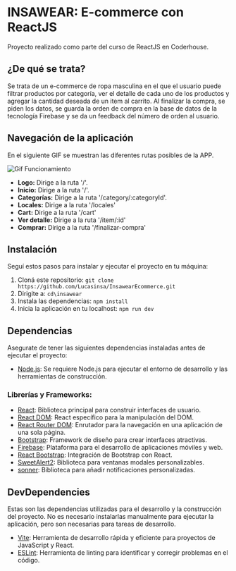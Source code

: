 # INSAWEAR: E-commerce con ReactJS

Proyecto realizado como parte del curso de ReactJS en Coderhouse. 


## ¿De qué se trata?
Se trata de un e-commerce de ropa masculina en el que el usuario puede filtrar productos por categoría, ver el detalle de cada uno de los productos y agregar la cantidad deseada de un item al carrito. Al finalizar la compra, se piden los datos, se guarda la orden de compra en la base de datos de la tecnología Firebase y se da un feedback del número de orden al usuario.

## Navegación de la aplicación

En el siguiente GIF se muestran las diferentes rutas posibles de la APP.

![Gif Funcionamiento](https://firebasestorage.googleapis.com/v0/b/insawearecommerce.appspot.com/o/gif%2Ffuncionamiento.gif?alt=media&token=72c6f572-a104-4cde-b39b-2f5090afdeb0)

- **Logo:** Dirige a la ruta '/'.
- **Inicio:** Dirige a la ruta '/'.
- **Categorías:** Dirige a la ruta '/category/:categoryId'.
- **Locales:** Dirige a la ruta '/locales'
- **Cart:** Dirige a la ruta '/cart'
- **Ver detalle:** Dirige a la ruta '/item/:id'
- **Comprar:** Dirige a la ruta '/finalizar-compra'

## Instalación

Seguí estos pasos para instalar y ejecutar el proyecto en tu máquina:

1. Cloná este repositorio: `git clone https://github.com/Lucasinsa/InsawearEcommerce.git`
2. Dirigite a: `cd\insawear`
1. Instala las dependencias: `npm install`
1. Inicia la aplicación en tu localhost: `npm run dev`

## Dependencias

Asegurate de tener las siguientes dependencias instaladas antes de ejecutar el proyecto:

- [Node.js](https://nodejs.org/): Se requiere Node.js para ejecutar el entorno de desarrollo y las herramientas de construcción.

### Librerías y Frameworks:

- [React](https://reactjs.org/): Biblioteca principal para construir interfaces de usuario.
- [React DOM](https://reactjs.org/docs/react-dom.html): React específico para la manipulación del DOM.
- [React Router DOM](https://reactrouter.com/): Enrutador para la navegación en una aplicación de una sola página.
- [Bootstrap](https://getbootstrap.com/): Framework de diseño para crear interfaces atractivas.
- [Firebase](https://firebase.google.com/): Plataforma para el desarrollo de aplicaciones móviles y web.
- [React Bootstrap](https://react-bootstrap.github.io/): Integración de Bootstrap con React.
- [SweetAlert2](https://sweetalert2.github.io/): Biblioteca para ventanas modales personalizables.
- [sonner](https://sonner.emilkowal.ski/): Biblioteca para añadir notificaciones personalizadas.

## DevDependencies

Estas son las dependencias utilizadas para el desarrollo y la construcción del proyecto. No es necesario instalarlas manualmente para ejecutar la aplicación, pero son necesarias para tareas de desarrollo.

- [Vite](https://vitejs.dev/): Herramienta de desarrollo rápida y eficiente para proyectos de JavaScript y React.
- [ESLint](https://eslint.org/): Herramienta de linting para identificar y corregir problemas en el código.
